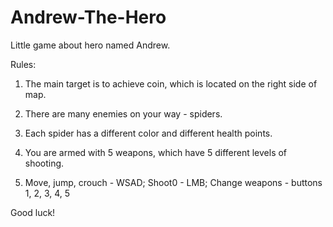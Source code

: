 # Andrew-The-Hero
Little game about hero named Andrew.

Rules:

1. The main target is to achieve coin, which is located on the right side of map.

2. There are many enemies on your way - spiders.

3. Each spider has a different color and different health points.

4. You are armed with 5 weapons, which have 5 different levels of shooting. 

5. Move, jump, crouch - WSAD; Shoot0 - LMB; Change weapons - buttons 1, 2, 3, 4, 5

Good luck!
